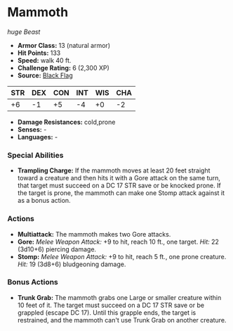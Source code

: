 # Mammoth

*huge* *Beast*

- **Armor Class:** 13 (natural armor)
- **Hit Points:** 133 
- **Speed:** walk 40 ft.
- **Challenge Rating:** 6 (2,300 XP)
- **Source:** [Black Flag](https://koboldpress.com/kpstore/product/tovrpg-pg-mv/)

| STR | DEX | CON | INT | WIS | CHA |
| --- | --- | --- | --- | --- | --- |
| +6 | -1 | +5 | -4 | +0 | -2 |

- **Damage Resistances:** cold,prone
- **Senses:** -
- **Languages:** -

### Special Abilities

- **Trampling Charge:** If the mammoth moves at least 20 feet straight toward a creature and then hits it with a Gore attack on the same turn, that target must succeed on a DC 17 STR save or be knocked prone. If the target is prone, the mammoth can make one Stomp attack against it as a bonus action.

### Actions

- **Multiattack:** The mammoth makes two Gore attacks.
- **Gore:** _Melee Weapon Attack:_ +9 to hit, reach 10 ft., one target. _Hit:_ 22 (3d10+6) piercing damage.
- **Stomp:** _Melee Weapon Attack:_ +9 to hit, reach 5 ft., one prone creature. _Hit:_ 19 (3d8+6) bludgeoning damage.

### Bonus Actions

- **Trunk Grab:** The mammoth grabs one Large or smaller creature within 10 feet of it. The target must succeed on a DC 17 STR save or be grappled (escape DC 17). Until this grapple ends, the target is restrained, and the mammoth can't use Trunk Grab on another creature.
